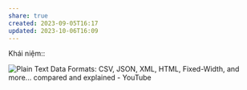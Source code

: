 ```yaml
---
share: true
created: 2023-09-05T16:17
updated: 2023-10-06T16:09
---
```

Khái niệm:: 

![Plain Text Data Formats: CSV, JSON, XML, HTML, Fixed-Width, and more... compared and explained - YouTube](https://youtu.be/6caucCsePqs?si=coTpJ7unQaKEql5L)
